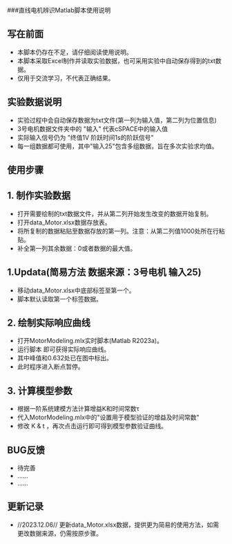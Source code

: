 ###直线电机辨识Matlab脚本使用说明

## 写在前面

- 本脚本仍存在不足，请仔细阅读使用说明。
- 本脚本采取Excel制作并读取实验数据，也可采用实验中自动保存得到的txt数据。
- 仅用于交流学习，不代表正确结果。

## 实验数据说明

- 实验过程中会自动保存数据为txt文件(第一列为输入值，第二列为位置信息)
- 3号电机数据文件夹中的 "输入" 代表cSPACE中的输入值
- 实际输入信号仍为 "终值1V 阶跃时间1s的阶跃信号"
- 每一组数据都可使用，其中"输入25"包含多组数据，旨在多次实验求均值。

## 使用步骤
## 1. 制作实验数据
- 打开需要绘制的txt数据文件，并从第二列开始发生改变的数据开始复制。
- 打开data_Motor.xlsx数据存放表。
- 将所复制的数据粘贴至数据存放的第一列。注意：从第二列值1000处所在行粘贴。
- 补全第一列其余数据：0或者数据的最大值。
## 1.Updata(简易方法 数据来源：3号电机 输入25)
- 移动data_Motor.xlsx中底部标签至第一个。
- 脚本默认读取第一个标签数据。

## 2. 绘制实际响应曲线
- 打开MotorModeling.mlx实时脚本(Matlab R2023a)。
- 运行脚本 即可获得实际响应曲线。
- 其中峰值和0.632处已在图中标出。
- 此时程序进入断点暂停。

## 3. 计算模型参数
- 根据一阶系统建模方法计算增益K和时间常数τ
- 代入MotorModeling.mlx中的"设置用于模型验证的增益及时间常数"
- 修改 K & t ，再次点击运行即可得到模型参数验证曲线。

## BUG反馈
- 待完善
- ……
- ……

## 更新记录
- //2023.12.06// 更新data_Motor.xlsx数据，提供更为简易的使用方法，如需更改数据来源，仍需按原步骤。
